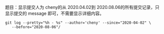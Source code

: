 题目：显示提交人为 cheny的从 2020.04.02到 2020.08.06的所有提交记录，只显示提交的 message 即可，不需要显示详细内容。

```
git log --pretty="%h - %s" --author='cheny' --since="2020-04-02" \
   --before="2020-08-06"/
```